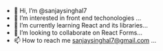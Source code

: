 - 👋 Hi, I’m @sanjaysinghal7
- 👀 I’m interested in front end techonologies  ...
- 🌱 I’m currently learning React and its libraries...
- 💞️ I’m looking to collaborate on React Forms...
- 📫 How to reach me sanjaysinghal7@gmail.com ...

<!---
sanjaysinghal7/sanjaysinghal7 is a ✨ special ✨ repository because its `README.md` (this file) appears on your GitHub profile.
You can click the Preview link to take a look at your changes.
--->
